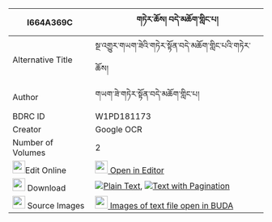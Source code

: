|I664A369C|གཏེར་ཆོས། བདེ་མཆོག་གླིང་པ། 
| --- | --- 
|Alternative Title |སྔ་འགྱུར་གཡག་ཟེའི་གཏེར་སྟོན་བདེ་མཆོག་གླིང་པའི་གཏེར་ཆོས།
|Author| གཡག་ཟེ་གཏེར་སྟོན་བདེ་མཆོག་གླིང་པ།
|BDRC ID | W1PD181173
|Creator | Google OCR
|Number of Volumes| 2
|<img width="25" src="https://img.icons8.com/color/25/000000/edit-property.png">Edit Online| [<img width="25" src="https://avatars.githubusercontent.com/u/45091458?s=200&v=4"> Open in Editor](http://editor.openpecha.org/I664A369C)
|<img width="25" src="https://img.icons8.com/fluent/48/000000/download-2.png"/>  Download | [![](https://img.icons8.com/color/20/000000/txt.png)Plain Text](https://github.com/Openpecha/I664A369C/releases/download/v1/tercho_demchok_lingpa_plain_I664A369C.zip), [![](https://img.icons8.com/color/20/000000/txt.png)Text with Pagination](https://github.com/Openpecha/I664A369C/releases/download/v1/tercho_demchok_lingpa_pages_I664A369C.zip)
|<img width="25" src="https://img.icons8.com/plasticine/100/000000/pictures-folder.png"/>  Source Images | [<img width="25" src="https://library.bdrc.io/icons/BUDA-small.svg"> Images of text file open in BUDA](https://library.bdrc.io/show/bdr:W1PD181173)